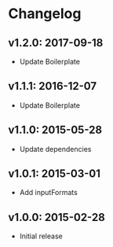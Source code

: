 # Changelog

## v1.2.0: 2017-09-18

- Update Boilerplate

## v1.1.1: 2016-12-07

- Update Boilerplate

## v1.1.0: 2015-05-28

- Update dependencies

## v1.0.1: 2015-03-01

- Add inputFormats

## v1.0.0: 2015-02-28

- Initial release
